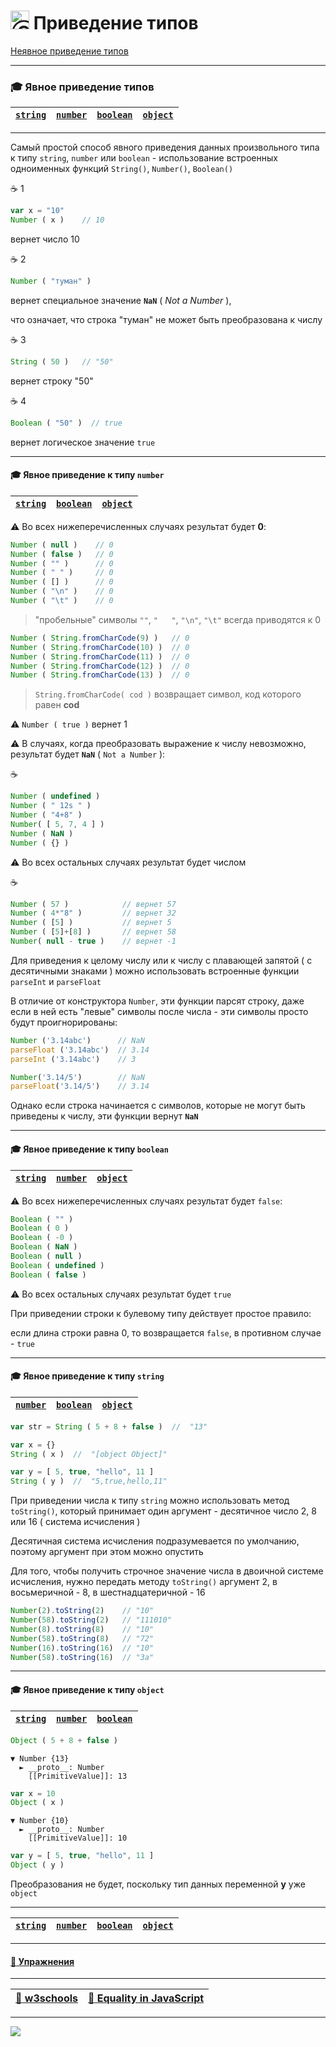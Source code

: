 [ico25]: https://raw.githubusercontent.com/garevna/a-level-js-lessons/master/ico/a-level-25.png
[hw-30]: https://raw.githubusercontent.com/garevna/a-level-js-lessons/master/ico/briefcase-30.png
[cap-30]: https://raw.githubusercontent.com/garevna/a-level-js-lessons/master/ico/coffee-30.png
[warn-25]: https://raw.githubusercontent.com/garevna/a-level-js-lessons/master/ico/warning-25.png

# <img src="https://avatars2.githubusercontent.com/u/19735284?s=40&v=4" width="30" title="Ⓒ Irina Fylyppova ( garevna ) 2019"/> Приведение типов

[Неявное приведение типов](Implicit-type-conversion)

***

### :mortar_board: Явное приведение типов

| [`string`](#string) | [`number`](#number) | [`boolean`](#boolean) | [`object`](#object) |
|-|-|-|-|

***

Самый простой способ явного приведения данных произвольного типа к типу `string`, `number` или `boolean` -
использование встроенных одноименных функций `String()`,  `Number()`,  `Boolean()`

:coffee: 1

```javascript
var x = "10"
Number ( x )    // 10
```

вернет число 10

:coffee: 2

```javascript
Number ( "туман" )
```

вернет специальное значение  **`NaN`** ( _Not  a  Number_ ),

что означает, что строка "туман" не может быть преобразована к числу

:coffee: 3

```javascript
String ( 50 )   // "50"
```

вернет строку "50"

:coffee: 4

```javascript
Boolean ( "50" )  // true
```

вернет логическое значение  `true`

***

<a name="number"></a>
#### :mortar_board: Явное приведение к типу `number`

| [`string`](#string) | [`boolean`](#boolean) | [`object`](#object) |
|-|-|-|

:warning: Во всех нижеперечисленных случаях результат будет **0**:

```javascript
Number ( null )    // 0
Number ( false )   // 0
Number ( "" )      // 0
Number ( " " )     // 0
Number ( [] )      // 0
Number ( "\n" )    // 0
Number ( "\t" )    // 0
```

> "пробельные" символы `""`, `"   "`, `"\n"`, `"\t"` всегда приводятся к 0

```javascript
Number ( String.fromCharCode(9) )   // 0
Number ( String.fromCharCode(10) )  // 0
Number ( String.fromCharCode(11) )  // 0
Number ( String.fromCharCode(12) )  // 0
Number ( String.fromCharCode(13) )  // 0
```

> `String.fromCharCode( cod )` возвращает символ, код которого равен **cod**

:warning: `Number ( true )`  вернет 1

:warning: В случаях, когда преобразовать выражение к числу невозможно, результат будет  **`NaN`** ( `Not a Number` ):

:coffee:

```javascript
Number ( undefined )
Number ( " 12s " )
Number ( "4+8" )
Number( [ 5, 7, 4 ] )
Number ( NaN )
Number ( {} )
```

:warning:  Во всех остальных случаях результат будет  числом

:coffee:

```javascript
Number ( 57 )            // вернет 57
Number ( 4*"8" )         // вернет 32
Number ( [5] )           // вернет 5
Number ( [5]+[8] )       // вернет 58
Number( null - true )    // вернет -1
```

Для приведения к целому числу или к числу с плавающей запятой ( с десятичными знаками ) можно использовать встроенные функции `parseInt` и `parseFloat`

В отличие от конструктора `Number`, эти функции парсят строку, даже если в ней есть "левые" символы после числа - эти символы просто будут проигнорированы:

```javascript
Number ('3.14abc')      // NaN
parseFloat ('3.14abc')  // 3.14
parseInt ('3.14abc')    // 3

Number('3.14/5')        // NaN
parseFloat('3.14/5')    // 3.14
```

Однако если строка начинается с символов, которые не могут быть приведены к числу, эти функции вернут **`NaN`**

***

<a name="boolean"></a>
#### :mortar_board: Явное приведение к типу `boolean`

| [`string`](#string) | [`number`](#number) | [`object`](#object) |
|-|-|-|

:warning: Во всех нижеперечисленных случаях результат будет  `false`:

```javascript
Boolean ( "" )
Boolean ( 0 )     
Boolean ( -0 )  
Boolean ( NaN )
Boolean ( null )
Boolean ( undefined )
Boolean ( false )
```

:warning: Во всех остальных случаях результат будет  `true`

При приведении строки к булевому типу действует простое правило:

если длина строки равна 0, то возвращается `false`, в противном случае - `true`

***

<a name="string"></a>
#### :mortar_board: Явное приведение к типу `string`

| [`number`](#number) | [`boolean`](#boolean) | [`object`](#object) |
|-|-|-|

```javascript
var str = String ( 5 + 8 + false )  //  "13"

var x = {}
String ( x )  //  "[object Object]"

var y = [ 5, true, "hello", 11 ]
String ( y )  //  "5,true,hello,11"
```

При приведении числа к типу `string` можно использовать метод `toString()`, который принимает один аргумент - десятичное число 2, 8 или 16 ( система исчисления )

Десятичная система исчисления подразумевается по умолчанию, поэтому аргумент при этом можно опустить

Для того, чтобы получить строчное значение числа в двоичной системе исчисления, нужно передать методу `toString()` аргумент 2, в восьмеричной - 8, в шестнадцатеричной - 16

```javascript
Number(2).toString(2)    // "10"
Number(58).toString(2)   // "111010"
Number(8).toString(8)    // "10"
Number(58).toString(8)   // "72"
Number(16).toString(16)  // "10"
Number(58).toString(16)  // "3a"
```

***

<a name="object"></a>
#### :mortar_board: Явное приведение к типу `object`

| [`string`](#string) | [`number`](#number) | [`boolean`](#boolean) |
|-|-|-|

```javascript
Object ( 5 + 8 + false )
```

```console
▼ Number {13}
  ► __proto__: Number
    [[PrimitiveValue]]: 13
```

```javascript
var x = 10
Object ( x )
```

```console
▼ Number {10}
  ► __proto__: Number
    [[PrimitiveValue]]: 10
```

```javascript
var y = [ 5, true, "hello", 11 ]
Object ( y )
```
Преобразования не будет, поскольку тип данных переменной **y** уже `object`

***

| [`string`](#string) | [`number`](#number) | [`boolean`](#boolean) | [`object`](#object) |
|-|-|-|-|

***

#### [:briefcase: Упражнения](https://docs.google.com/forms/d/e/1FAIpQLSdFHuyyukF2rmA04BN1AmS5MCNXWgQmR5t7mmxyTpzdBZVGGw/viewform)

***
| [:link: w3schools](https://www.w3schools.com/jsref/jsref_infinity.asp) | [:link: Equality in JavaScript](https://dorey.github.io/JavaScript-Equality-Table/unified/) |
|-|-|

_________________________________________________________________________

![](https://github.com/garevna/js-course/raw/master/images/a-level-ico.png?raw=true)
